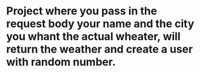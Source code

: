 <h1> Project where you pass in the request body your name and the city you whant the actual wheater, will return the weather and create a user with random number. 
